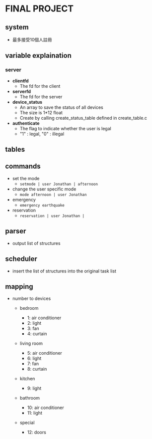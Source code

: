 # FINAL PROJECT
## system
- 最多接受10個人註冊

## variable explaination

### server
- **clientfd**
    - The fd for the client
- **serverfd**
    - The fd for the server
- **device_status**
    - An array to save the status of all devices
    - The size is 1*12 float
    - Create by calling create_status_table defined in create_table.c
- **authenticate**
    - The flag to indicate whether the user is legal
    - "1" : legal, "0" : illegal
## tables

## commands
- set the mode
    - `setmode | user Jonathan | afternoon`
- change the user specific mode
    - `mode afternoon | user Jonathan`
- emergency
    - `emergency earthquake`
- reservation
    - `reservation | user Jonathan | `


## parser
- output list of structures

## scheduler 
- insert the list of structures into the original task list

## mapping
- number to devices
    - bedroom
        - 1: air conditioner
        - 2: light
        - 3: fan
        - 4: curtain

    - living room
        - 5: air conditioner
        - 6: light
        - 7: fan
        - 8: curtain

    - kitchen
        - 9: light

    - bathroom
        - 10: air conditioner
        - 11: light

    - special
        - 12: doors
